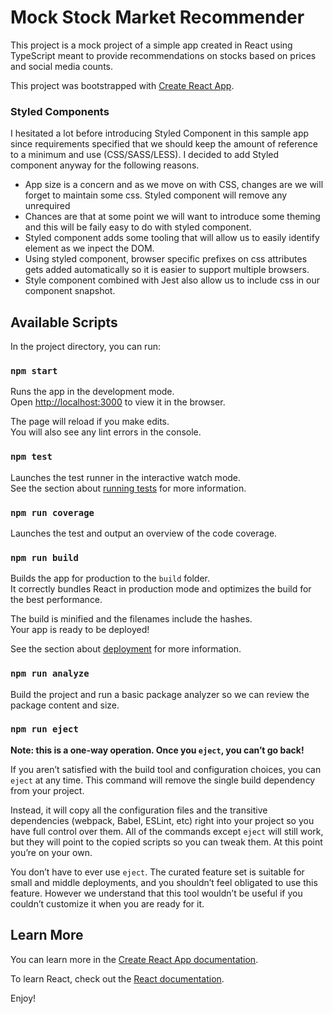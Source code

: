 # Mock Stock Market Recommender

This project is a mock project of a simple app created in React using TypeScript meant to provide recommendations on stocks based on prices and social media counts.

This project was bootstrapped with [Create React App](https://github.com/facebook/create-react-app).

### Styled Components

I hesitated a lot before introducing Styled Component in this sample app since requirements specified that we should keep the amount of reference to a minimum and use (CSS/SASS/LESS). I decided to add Styled component anyway for the following reasons.

-   App size is a concern and as we move on with CSS, changes are we will forget to maintain some css. Styled component will remove any unrequired
-   Chances are that at some point we will want to introduce some theming and this will be faily easy to do with styled component.
-   Styled component adds some tooling that will allow us to easily identify element as we inpect the DOM.
-   Using styled component, browser specific prefixes on css attributes gets added automatically so it is easier to support multiple browsers.
-   Style component combined with Jest also allow us to include css in our component snapshot.

## Available Scripts

In the project directory, you can run:

### `npm start`

Runs the app in the development mode.\
Open [http://localhost:3000](http://localhost:3000) to view it in the browser.

The page will reload if you make edits.\
You will also see any lint errors in the console.

### `npm test`

Launches the test runner in the interactive watch mode.\
See the section about [running tests](https://facebook.github.io/create-react-app/docs/running-tests) for more information.

### `npm run coverage`

Launches the test and output an overview of the code coverage.

### `npm run build`

Builds the app for production to the `build` folder.\
It correctly bundles React in production mode and optimizes the build for the best performance.

The build is minified and the filenames include the hashes.\
Your app is ready to be deployed!

See the section about [deployment](https://facebook.github.io/create-react-app/docs/deployment) for more information.

### `npm run analyze`

Build the project and run a basic package analyzer so we can review the package content and size.

### `npm run eject`

**Note: this is a one-way operation. Once you `eject`, you can’t go back!**

If you aren’t satisfied with the build tool and configuration choices, you can `eject` at any time. This command will remove the single build dependency from your project.

Instead, it will copy all the configuration files and the transitive dependencies (webpack, Babel, ESLint, etc) right into your project so you have full control over them. All of the commands except `eject` will still work, but they will point to the copied scripts so you can tweak them. At this point you’re on your own.

You don’t have to ever use `eject`. The curated feature set is suitable for small and middle deployments, and you shouldn’t feel obligated to use this feature. However we understand that this tool wouldn’t be useful if you couldn’t customize it when you are ready for it.

## Learn More

You can learn more in the [Create React App documentation](https://facebook.github.io/create-react-app/docs/getting-started).

To learn React, check out the [React documentation](https://reactjs.org/).

Enjoy!
